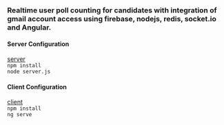 ### Realtime user poll counting for candidates with integration of gmail account access using firebase, nodejs, redis, socket.io and Angular.

#### Server Configuration
[server](https://github.com/MaNaHyper/angularVote/tree/master/server)  
`npm install`  
`node server.js`  

#### Client Configuration
[client](https://github.com/MaNaHyper/angularVote)  
`npm install`  
`ng serve`
